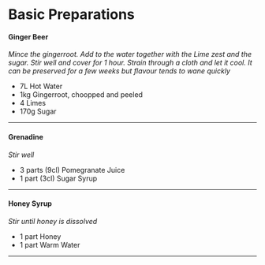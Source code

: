 # Basic Preparations

#### Ginger Beer

_Mince the gingerroot. Add to the water together with the Lime zest and the 
sugar. Stir well and cover for 1 hour. Strain through a cloth and let it cool. 
It can be preserved for a few weeks but flavour tends to wane quickly_

+ 7L Hot Water
+ 1kg Gingerroot, choopped and peeled
+ 4 Limes
+ 170g Sugar


----------------------

#### Grenadine

_Stir well_

+ 3 parts (9cl) Pomegranate Juice
+ 1 part (3cl) Sugar Syrup


---------------------

#### Honey Syrup

_Stir until honey is dissolved_

+ 1 part Honey
+ 1 part Warm Water


-------------------
